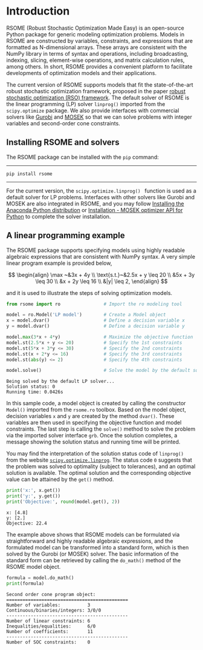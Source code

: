 <script src="https://cdn.mathjax.org/mathjax/latest/MathJax.js?config=TeX-AMS-MML_HTMLorMML" type="text/javascript"></script>

# Introduction

RSOME (Robust Stochastic Optimization Made Easy) is an open-source Python package for generic modeling optimization problems. Models in RSOME are constructed by variables, constraints, and expressions that are formatted as N-dimensional arrays. These arrays are consistent with the NumPy library in terms of syntax and operations, including broadcasting, indexing, slicing, element-wise operations, and matrix calculation rules, among others. In short, RSOME provides a convenient platform to facilitate developments of optimization models and their applications.

The current version of RSOME supports models that fit the state-of-the-art robust stochastic optimization framework, proposed in the paper [robust stochastic optimization (RSO) framework](https://pubsonline.informs.org/doi/abs/10.1287/mnsc.2020.3603?af=R). The default solver of RSOME is the linear programming (LP) solver `linprog()` imported from the `scipy.optimize` package. We also provide interfaces with commercial solvers like [Gurobi](https://www.gurobi.com/) and [MOSEK](https://www.mosek.com/) so that we can solve problems with integer variables and second-order cone constraints.  


## Installing RSOME and solvers

The RSOME package can be installed with the <code>pip</code> command:

***

`pip install rsome`

***

For the current version, the `scipy.optimize.linprog() ` function is used as a default solver for LP problems. Interfaces with other solvers like Gurobi and MOSEK are also integrated in RSOME, and you may follow [Installing the Anaconda Python distribution](https://www.gurobi.com/documentation/9.0/quickstart_mac/ins_the_anaconda_python_di.html) or [Installation - MOSEK optimizer API for Python](https://docs.mosek.com/9.2/pythonapi/install-interface.html) to complete the solver installation.


## A linear programming example

The RSOME package supports specifying models using highly readable algebraic expressions that are consistent with NumPy syntax. A very simple linear program example is provided below,

$$
\begin{align}
\max ~&3x + 4y \\
\text{s.t.}~&2.5x + y \leq 20 \\
&5x + 3y \leq 30 \\
&x + 2y \leq 16 \\
&|y| \leq 2,
\end{align}
$$

and it is used to illustrate the steps of solving optimization models.


```python
from rsome import ro                # Import the ro modeling tool

model = ro.Model('LP model')        # Create a Model object
x = model.dvar()                    # Define a decision variable x
y = model.dvar()                    # Define a decision variable y

model.max(3*x + 4*y)                # Maximize the objective function
model.st(2.5*x + y <= 20)           # Specify the 1st constraints
model.st(5*x + 3*y <= 30)           # Specify the 2nd constraints
model.st(x + 2*y <= 16)             # Specify the 3rd constraints
model.st(abs(y) <= 2)               # Specify the 4th constraints

model.solve()                       # Solve the model by the default solver
```

    Being solved by the default LP solver...
    Solution status: 0
    Running time: 0.0426s


In this sample code, a model object is created by calling the constructor <code>Model()</code> imported from the <code>rsome.ro</code> toolbox. Based on the model object, decision variables <code>x</code> and <code>y</code> are created by the method <code>dvar()</code>. These variables are then used in specifying the objective function and model constraints. The last step is calling the <code>solve()</code> method to solve the problem via the imported solver interface <code>grb</code>. Once the solution completes, a message showing the solution status and running time will be printed.

You may find the interpretation of the solution status code of `linprog()` from the website [`scipy.optimize.linprog`](https://docs.scipy.org/doc/scipy/reference/generated/scipy.optimize.linprog.html). The status code <code>0</code> suggests that the problem was solved to optimality (subject to tolerances), and an optimal solution is available. The optimal solution and the corresponding objective value can be attained by the <code>get()</code> method.


```python
print('x:', x.get())
print('y:', y.get())
print('Objective:', round(model.get(), 2))
```

    x: [4.8]
    y: [2.]
    Objective: 22.4


The example above shows that RSOME models can be formulated via straightforward and highly readable algebraic expressions, and the formulated model can be transformed into a standard form, which is then solved by the Gurobi (or MOSEK) solver. The basic information of the standard form can be retrieved by calling the <code>do_math()</code> method of the RSOME model object.


```python
formula = model.do_math()
print(formula)
```

    Second order cone program object:
    =============================================
    Number of variables:          3
    Continuous/binaries/integers: 3/0/0
    ---------------------------------------------
    Number of linear constraints: 6
    Inequalities/equalities:      6/0
    Number of coefficients:       11
    ---------------------------------------------
    Number of SOC constraints:    0
